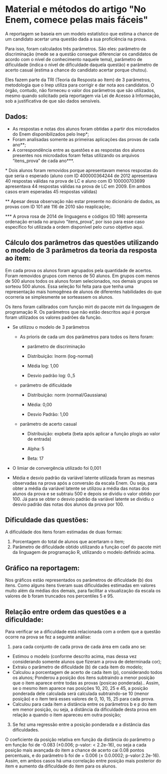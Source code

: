 # Material e métodos do artigo "No Enem, comece pelas mais fáceis"

A reportagem se baseia em um modelo estatístico que estima a chance de um candidato acertar uma questão dada a sua proficiência na prova. 

Para isso, foram calculados três parâmetros. São eles: parâmetro de discriminação (mede se a questão consegue diferenciar os candidatos de acordo com o nível de conhecimento naquele tema), parâmetro de dificuldade (indica o nível de dificuldade daquela questão) e parâmetro de acerto casual (estima a chance do candidato acertar porque chutou). 

Eles fazem parte da TRI (Teoria da Resposta ao Item) de 3 parâmetros, metodologia que o Inep utiliza para corrigir e dar nota aos candidatos. O órgão, contudo, não forneceu o valor dos parâmetros que são utilizados, mesmo quando solicitado pela reportagem via Lei de Acesso à Informação, sob a justificativa de que são dados sensíveis.

## Dados:

* As respostas e notas dos alunos foram obtidas a partir dos microdados do Enem disponibilizados pelo Inep\*; 
* Foram analisadas somente as primeiras aplicações das provas de cada ano\*\*;
* A correspondência entre as questões e as respostas dos alunos  presentes nos microdados foram feitas utilizando os arquivos  “itens_prova” de cada ano\*\*\*.

\* Dois alunos foram removidos porque apresentavam menos respostas do que seria o esperado (aluno com ID 400000364244 de 2012 apresentava 40 respostas válidas na prova de LC e aluno com ID 100000703699 apresentava 44 respostas válidas na prova de LC em 2009. Em ambos casos eram esperadas 45 respostas válidas)

\*\* Apesar dessa observação não estar presente no dicionário de dados, as provas com ID 101 até 116 de 2010 são reaplicaçõe;.

\*\*\* A prova rosa de 2014 de linguagens e códigos (ID 198) apresenta ordenação errada no arquivo “itens_prova”, por isso para esse caso específico foi utilizada a ordem disponível pelo curso objetivo aqui.

## Cálculo dos parâmetros das questões utilizando o modelo de 3 parâmetros da teoria da resposta ao ítem:

Em cada prova os alunos foram agrupados pela quantidade de acertos. Foram removidos grupos com menos de 50 alunos. Em grupos com menos de 500 alunos todos os alunos foram selecionados, nos demais grupos se sorteou 500 alunos. Essa seleção foi feita para que tenha uma representação mais homogênea de alunos de diferentes habilidades do que ocorreria se simplesmente se sorteassem os alunos.

Os itens foram calibrados com função mirt do pacote mirt da linguagem de programação R. Os parâmetros que não estão descritos aqui é porque foram utilizados os valores padrões da função.

* Se utilizou o modelo de 3 parâmetros

    * As prioris de cada um dos parâmetros para todos os ítens foram:

        * parâmetro de discriminação

        * Distribuição: lnorm (log-normal)

        * Média log: 1,00

        * Desvio padrão log: 0.,5

    * parâmetro de dificuldade

        * Distribuição: norm (normal/Gaussiana)

        * Média: 0,00

        * Desvio Padrão: 1,00

    * parâmetro de acerto casual

        * Distribuição: expbeta (beta após aplicar a função plogis ao valor de entrada)

        * Alpha: 5

        * Beta: 17

* O limiar de convergência utilizado foi 0,001

* Média e desvio padrão da variável latente utilizada foram as mesmas observadas na prova após a conversão da escala Enem. Ou seja, para obter a média da variável latente se utilizou a média das notas dos alunos da prova e se subtraiu 500 e depois se dividiu o valor obtido por 100. Já para se obter o desvio padrão da variável latente se dividiu o desvio padrão das notas dos alunos da prova por 100.

## Dificuldade das questões:

A dificuldade dos itens foram estimadas de duas formas:

1. Porcentagem do total de alunos que acertaram o item;
2. Parâmetro de dificuldade obtido utilizando a função coef do pacote mirt da linguagem de programação R, utilizando o modelo definido acima.

## Gráfico na reportagem:

Nos gráficos estão representados os parâmetros de dificuldade (b) dos itens. Como alguns itens tiveram suas dificuldades estimadas em valores muito além da médias dos demais, para facilitar a visualização da escala os valores de b foram truncados nos percentiles 5 e 95.

## Relação entre ordem das questões e a dificuldade:

Para verificar se a dificuldade está relacionada com a ordem que a questão ocorre na prova se fez a seguinte análise:

1. para cada conjunto de cada prova de cada área em cada ano se:
* Estimou o modelo (conforme descrito acima, mas dessa vez considerando somente alunos que fizeram a prova de determinada cor);
* Extraiu o parâmetro de dificuldade (b) de cada item do modelo;
* Calculou a porcentagem de acerto de cada item (p), considerando todos os alunos;
Ponderou a posição dos itens subtraindo a menor posição que o item aparece entre todas as provas (posicao ponderada).. Assim, se o mesmo item aparece nas posições 10, 20, 25 e 45, a posição ponderada dele calculada será calculada subtraindo-se 10 (menor posição) e o ítem terá esses valores de 0, 10, 15, 25 para cada prova.
* Calculou para cada item a distância entre os parâmetros b e p  do item em menor posição, ou seja, a distância da dificuldade desta prova em relação a quando o item apareceu em outra posição; 
3. Se fez uma regressão entre a posição ponderada e a distância das dificuldades. 

O coeficiente da posição relativa em função da distância do parâmetro p em função foi de -0.083 (±0.006; p-valor: < 2.2e-16), ou seja a cada posição mais avançada do item a chance de acerto cai 0.08 pontos percentuais, e do parâmetro b foi de + 0.006 (± 0.0.0002; p-valor:2.2e-16). Assim, em ambos casos há uma correlação entre posição mais posterior do item e aumento da dificuldade do item para os alunos.








